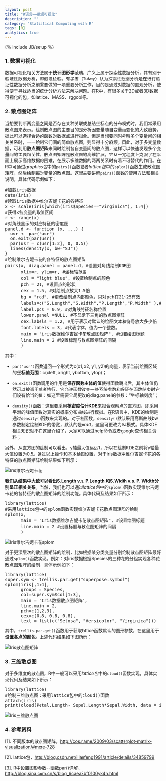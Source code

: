 ```yaml
---
layout: post
title: "R语言——数据可视化"
description: ""
category: "Statistical Computing with R"
tags: [R]
analytics: true
---
```

{% include JB/setup %}
### 1. 数据可视化
数据可视化相关方法属于**统计图形学**范畴，广义上属于探索性数据分析，其有别于验证性数据分析，即假设检验。有学者（Tukey）认为探索性数据分析是在进行验证性数据分析之前需要做的一项重要分析工作，目的是通过对数据的直观分析，使得便于寻找适当的统计分析方法来解决问题。在R中，有很多关于2D或者3D数据可视化的包，如lattice、MASS、rggobi等。

### 2. 散点图矩阵
当想要判断两变量之间是否存在某种关联或总结坐标点的分布模式时，我们常采用散点图来表示。绘制散点图的主要目的是分析因变量随自变量而变化的大致趋势，据此可以选择合适的函数对数据点进行拟合。但是当想要同时考察多个变量间的相关关系时，一一绘制它们间的简单散点图，则显得十分麻烦。因此，对于多变量数据，可利用**散点图矩阵**来同时绘制各自变量间的散点图，这样可以快速发现多个变量间的主要相关性。散点图矩阵是散点图的高维扩展，它从一定程度上克服了在平面上展示高维数据的困难，在展示多维数据的两两关系时有着不可替代的作用。在R中可通过*graphics包*中的`pairs()`函数或者*lattice包*中的`splom()`函数生成散点图矩阵，然后绘制每对变量的散点图。这里主要讲解`pairs()`函数的使用方法和相关说明，具体代码示例如下：

<pre class="prettyprint">
#加载iris数据
data(iris)
#读取iris数据中维尔吉妮卡花的各特征
x <- scale(iris[which(iris$Species=="virginica"), 1:4])
#获得x各变量的取值区间
r <- range(x)
#对角线显示的对应特征的密度图
panel.d <- function (x, ...) {
  usr <- par("usr")
  on.exit(par(usr))
  par(usr = c(usr[1:2], 0, 0.5))
  lines(density(x, bw="SJ")) 
}
#绘制维尔吉妮卡花的各特征的散点图矩阵
pairs(x, diag.panel = panel.d, #设置对角线绘制KDE图
      xlim=r, ylim=r, #坐标轴范围
      col = "light blue", #设置绘制点的颜色
      pch = 21, #设置点的形状
      cex = 1.5, #对绘制点放大1.5倍
      bg = "red", #更改绘制点内部颜色，只对pch在21~25有效
      labels=c("S.Length","S.Width","P.Length","P.Width" ),#对角线特征名
      label.pos = 0.9, #对角线特征名称位置
      lower.panel =NULL, #不显示下三角的散点图矩阵
      cex.labels = 1.2, #用于表示对默认的绘图文本和符号放大多少倍
      font.labels = 3, #代表字体，值为一个整数。
      main = "iris数据维尔吉妮卡花散点图矩阵", #设置绘图标题
      line.main = 2 #设置标题与散点图矩阵的间隔
      )
</pre>

其中：

- `par("usr")`函数返回一个形式为c(x1, x2, y1, y2)的向量，表示当前绘图区域的**坐标值范围**：c(xleft, xright, ybottom, ytop)；

- `on.exit()`函数调用的作用是**保存函数主体的值**使得函数跳出后，其主体值仍然可以被调用或者执行。它允许函数改变一些系统参数和保证在函数结束时它们设有恰当的值：如这里需要全局更改的diag.panel的参数：“坐标轴刻度”；

- `density()`函数：这里要采用**核密度估计KDE**来拟合观察点的直方图，即采用平滑的峰值函数对真实的概率分布曲线进行模拟。在R语言中，KDE的绘制是通过`density()`函数来实现的。对于核函数，`density()`默认采用高斯曲线bw参数制定绘制KDE的带宽，默认的是*nrd0*，这里可更改为SJ模式。具体KDE相关知识就不在这里介绍了，大家可以通过help命令或者google查询相关资料；

另外，从直方图的绘制可以看出，y轴最大值远远1，所以在绘制KDE之前将y轴最大值设置为0.5。通过以上操作和基本绘图设置，对于iris数据中维尔吉妮卡花的各特征的散点图矩阵绘制结果如下所示：

![Iris维尔吉妮卡花](/img/R/visualization/Irisscatpairs.jpeg)

**我们从结果中大致可以看出S.Length v.s. P.Length 和S.Width v.s. P. Width分别呈正相关关系**。当然，我们也可以通过*lattice包*中的`splom()`函数实现维尔吉妮卡花的各特征的散点图矩阵的绘制功能。具体代码及结果如下所示：

<pre class="prettyprint">
library(lattice)
#采用lattice包中的splom函数实现维尔吉妮卡花散点图矩阵的绘制
splom(x,
      main = "Iris数据维尔吉妮卡花散点图矩阵", #设置绘图标题
      line.main = 2 #设置标题与散点图矩阵的间隔
      )
</pre>

![Iris维尔吉妮卡花splom](/img/R/visualization/Irisscatsplom.jpeg)

对于更深层次的散点图矩阵的绘制，比如根据某分类变量分别绘制散点图矩阵最好通过`splom()`函数实现。例如：对iris数据根据Species的三种花的分组实现各种花散点图矩阵的绘制，具体示例如下：

<pre class="prettyprint">
library(lattice)
super.sym <- trellis.par.get("superpose.symbol")
splom(iris[,1:4], 
      groups = Species,
      col=super.sym$col[1:3],
      main = "Iris数据散点图矩阵", 
      line.main = 2,
      pch=c(1,2,3), 
      cex=c(0.8, 0.8, 0.8),
      text = list(c("Setosa", "Versicolor", "Virginica")))
</pre>

其中，`trellis.par.get()`函数用于获取lattice函数默认的图形参数，在这里用于**设置各点的颜色**。上述代码结果如下图所示：

![Iris散点图矩阵](/img/R/visualization/Irisscatmatrix.jpeg)

### 3. 三维散点图
对于多维度的散点图，R中一般可以采用*lattice包*中的`cloud()`函数实现，具体实现代码及结果如下所示：

<pre class="prettyprint">
library(lattice)
#绘制三维散点图：采用lattice包中的cloud()函数
attach(iris)
print(cloud(Petal.Length~ Sepal.Length*Sepal.Width, data = iris, groups = Species))
</pre>

![Iris三维散点图](/img/R/visualization/Iris3dim.jpeg)

### 4. 参考资料
[1]. 不同版本的散点图矩阵，http://cos.name/2009/03/scatterplot-matrix-visualization/#more-728

[2]. lattice包，http://blog.csdn.net/lilanfeng1991/article/details/34859799

[3]. R中设置图形参数--函数par()详解，http://blog.sina.com.cn/s/blog_6caea8bf0100yk4h.html
